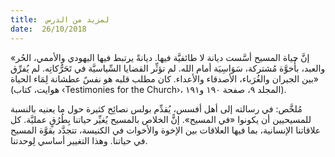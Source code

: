 ```yaml
---
title:  لمزيد من الدرس
date:  26/10/2018
---
```


«إنَّ حياة المسيح أسَّست ديانة لا طائفيَّة فيها. ديانةً يرتبط فيها اليهودي والأممي، الحُر والعبد، بأُخوَّة مُشتركة، سَوَاسِيَة أمام الله. لم تؤثِّر القضايا السِّياسيَّة في تَحَرُّكاتِه. لم يُفرِّق بين الجيران والغُرَباء، الأصدقاء والأعداء. كان مطلب قلبه هو نفسٌ عطشانة لِمَاء الحياة» (هوايت، كتاب ‹Testimonies for the Church›، المجلد ٩، صفحة ١٩٠ و١٩١).

مُلخَّص: في رسالته إلى أهل أفسس، يُقدِّم بولس نصائِح كثيرة حول ما يعنيه بالنسبة للمسيحيين أن يكونوا «في المسيح». إنًّ الخلاص بالمسيح يُغيِّر حياتنا بِطُرُقٍ عمليَّة. كل علاقاتنا الإنسانية، بما فيها العلاقات بين الإخوة والأخوات في الكنيسة، تتجدَّد بقوَّة المسيح في حياتنا. وهذا التغيير أساسي لِوحدتنا.